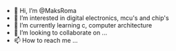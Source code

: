 - 👋 Hi, I’m @MaksRoma
- 👀 I’m interested in digital electronics, mcu's and chip's
- 🌱 I’m currently learning c, computer architecture
- 💞️ I’m looking to collaborate on ...
- 📫 How to reach me ...

<!---
MaksRoma/MaksRoma is a ✨ special ✨ repository because its `README.md` (this file) appears on your GitHub profile.
You can click the Preview link to take a look at your changes.
--->
